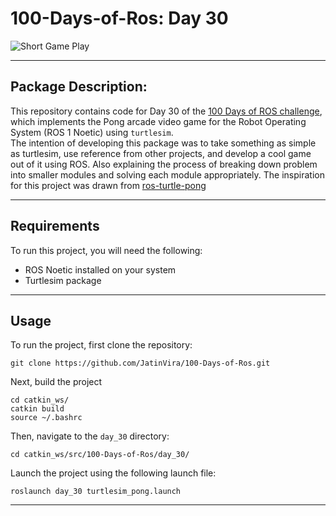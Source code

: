 # 100-Days-of-Ros: Day 30   
![Short Game Play](https://github.com/JatinVira/100-Days-of-Ros/blob/main/image/turtlesim_pong.gif)   

-----------------------  
## Package Description:      
This repository contains code for Day 30 of the [100 Days of ROS challenge](https://github.com/JatinVira/100-Days-of-Ros), which implements the Pong arcade video game for the Robot Operating System (ROS 1 Noetic) using `turtlesim`.    
The intention of developing this package was to take something as simple as turtlesim, use reference from other projects, and develop a cool game out of it using ROS. Also explaining the process of breaking down problem into smaller modules and solving each module appropriately.
The inspiration for this project was drawn from [ros-turtle-pong](https://fjp.at/ros/turtle-pong/)   

-------------------------  

## Requirements

To run this project, you will need the following:
- ROS Noetic installed on your system
- Turtlesim package   

------------------------
## Usage   

To run the project, first clone the repository:
```console
git clone https://github.com/JatinVira/100-Days-of-Ros.git
```
Next, build the project
```console
cd catkin_ws/
catkin build
source ~/.bashrc
```
Then, navigate to the `day_30` directory:
```console
cd catkin_ws/src/100-Days-of-Ros/day_30/
```
Launch the project using the following launch file:
```console
roslaunch day_30 turtlesim_pong.launch
```

--------------------------